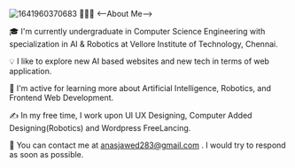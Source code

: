 ![1641960370683](https://user-images.githubusercontent.com/103234658/210394508-4acada58-4db4-4515-afbe-eaa641b67625.jpeg)
👨🏻‍💻  <--About Me-->

🎓  I'm currently undergraduate in Computer Science Engineering with specialization in AI & Robotics at Vellore Institute of Technology, Chennai.


💡  I like to explore new AI based websites and new tech in terms of web application.

🌱  I'm active for learning more about Artificial Intelligence, Robotics, and Frontend Web Development.

✍️  In my free time, I work upon UI UX Designing, Computer Added Designing(Robotics) and Wordpress FreeLancing.

📧  You can contact me at anasjawed283@gmail.com . I would try to respond as soon as possible.
